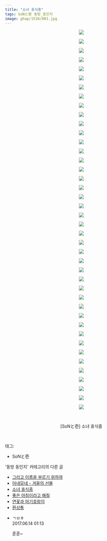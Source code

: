 ```yaml
---
title: "소녀 휴식중"
tags: SoNと壱 동방_동인지
image: ghap/1536/001.jpg
---
```

<div class="article">
<p style="text-align: center; clear: none; float: none;"><img src="{{ site.nasurl }}/ghap/1536/001.jpg"/></p>
<p style="text-align: center; clear: none; float: none;"><img src="{{ site.nasurl }}/ghap/1536/002.jpg"/></p>
<p style="text-align: center; clear: none; float: none;"><img src="{{ site.nasurl }}/ghap/1536/003.jpg"/></p>
<p style="text-align: center; clear: none; float: none;"><img src="{{ site.nasurl }}/ghap/1536/004.jpg"/></p>
<p style="text-align: center; clear: none; float: none;"><img src="{{ site.nasurl }}/ghap/1536/005.jpg"/></p>
<p style="text-align: center; clear: none; float: none;"><img src="{{ site.nasurl }}/ghap/1536/006.jpg"/></p>
<p style="text-align: center; clear: none; float: none;"><img src="{{ site.nasurl }}/ghap/1536/007.jpg"/></p>
<p style="text-align: center; clear: none; float: none;"><img src="{{ site.nasurl }}/ghap/1536/008.jpg"/></p>
<p style="text-align: center; clear: none; float: none;"><img src="{{ site.nasurl }}/ghap/1536/009.jpg"/></p>
<p style="text-align: center; clear: none; float: none;"><img src="{{ site.nasurl }}/ghap/1536/010.jpg"/></p>
<p style="text-align: center; clear: none; float: none;"><img src="{{ site.nasurl }}/ghap/1536/011.jpg"/></p>
<p style="text-align: center; clear: none; float: none;"><img src="{{ site.nasurl }}/ghap/1536/012.jpg"/></p>
<p style="text-align: center; clear: none; float: none;"><img src="{{ site.nasurl }}/ghap/1536/013.jpg"/></p>
<p style="text-align: center; clear: none; float: none;"><img src="{{ site.nasurl }}/ghap/1536/014.jpg"/></p>
<p style="text-align: center; clear: none; float: none;"><img src="{{ site.nasurl }}/ghap/1536/015.jpg"/></p>
<p style="text-align: center; clear: none; float: none;"><img src="{{ site.nasurl }}/ghap/1536/016.jpg"/></p>
<p style="text-align: center; clear: none; float: none;"><img src="{{ site.nasurl }}/ghap/1536/017.jpg"/></p>
<p style="text-align: center; clear: none; float: none;"><img src="{{ site.nasurl }}/ghap/1536/018.jpg"/></p>
<p style="text-align: center; clear: none; float: none;"><img src="{{ site.nasurl }}/ghap/1536/019.jpg"/></p>
<p style="text-align: center; clear: none; float: none;"><img src="{{ site.nasurl }}/ghap/1536/020.jpg"/></p>
<p style="text-align: center; clear: none; float: none;"><img src="{{ site.nasurl }}/ghap/1536/021.jpg"/></p>
<p style="text-align: center; clear: none; float: none;"><img src="{{ site.nasurl }}/ghap/1536/022.jpg"/></p>
<p style="text-align: center; clear: none; float: none;"><img src="{{ site.nasurl }}/ghap/1536/023.jpg"/></p>
<p style="text-align: center; clear: none; float: none;"><img src="{{ site.nasurl }}/ghap/1536/024.jpg"/></p>
<p style="text-align: center; clear: none; float: none;"><img src="{{ site.nasurl }}/ghap/1536/025.jpg"/></p>
<p style="text-align: center; clear: none; float: none;"><img src="{{ site.nasurl }}/ghap/1536/026.jpg"/></p>
<p style="text-align: center; clear: none; float: none;"><img src="{{ site.nasurl }}/ghap/1536/027.jpg"/></p>
<p style="text-align: center; clear: none; float: none;"><img src="{{ site.nasurl }}/ghap/1536/028.jpg"/></p>
<p style="text-align: center; clear: none; float: none;"><img src="{{ site.nasurl }}/ghap/1536/029.jpg"/></p>
<p style="text-align: center; clear: none; float: none;"><img src="{{ site.nasurl }}/ghap/1536/030.jpg"/></p>
<p style="text-align: center; clear: none; float: none;"><img src="{{ site.nasurl }}/ghap/1536/031.jpg"/></p>
<p style="text-align: center; clear: none; float: none;"><img src="{{ site.nasurl }}/ghap/1536/032.jpg"/></p>
<p style="text-align: center; clear: none; float: none;"><img src="{{ site.nasurl }}/ghap/1536/033.jpg"/></p>
<p style="text-align: center; clear: none; float: none;"><img src="{{ site.nasurl }}/ghap/1536/034.jpg"/></p>
<p style="text-align: center; clear: none; float: none;"><img src="{{ site.nasurl }}/ghap/1536/035.jpg"/></p>
<p style="text-align: center; clear: none; float: none;"><img src="{{ site.nasurl }}/ghap/1536/036.jpg"/></p>
<p style="text-align: center; clear: none; float: none;"><img src="{{ site.nasurl }}/ghap/1536/037.jpg"/></p>
<p style="text-align: center; clear: none; float: none;"><img src="{{ site.nasurl }}/ghap/1536/038.jpg"/></p>
<p style="text-align: center; clear: none; float: none;"><img src="{{ site.nasurl }}/ghap/1536/039.jpg"/></p>
<p style="text-align: center; clear: none; float: none;"><img src="{{ site.nasurl }}/ghap/1536/040.jpg"/></p>
<p style="text-align: center; clear: none; float: none;"><img src="{{ site.nasurl }}/ghap/1536/041.jpg"/></p>
<p style="text-align: center; clear: none; float: none;"><img src="{{ site.nasurl }}/ghap/1536/042.jpg"/></p>
<p style="text-align: center; clear: none; float: none;"><br/></p>
<p style="text-align: center; clear: none; float: none;">[SoNと壱] 소녀 휴식중</p>
<p><br/></p>
</div><div class="tagTrail">
<p>태그: </p>
<ul>
<li>SoNと壱</li>
</ul>
</div><div class="another">
<p>'동방 동인지' 카테고리의 다른 글</p>
<ul>
<li><a href="/2016-08-12-ghap_1538">그리고 이름을 부르기 위하여</a></li>
<li><a href="/2016-08-12-ghap_1537">아네모네 - 겨울의 선물</a></li>
<li><a href="/2016-08-12-ghap_1536">소녀 휴식중</a></li>
<li><a href="/2016-08-12-ghap_1533">좋은 아침이라고 해줘</a></li>
<li><a href="/2016-08-12-ghap_1532">연꽃과 아기호랑이</a></li>
<li><a href="/2016-08-12-ghap_1531">환상통</a></li>
</ul>
</div><div class="cb_module cb_fluid">
<div class="cb_wrt cb_profile">
<div class="comment">
<ul>
<li class="cb_thumb_off" id="comment15013011">
<div class="cb_comment_area">
<div class="cb_info_area">
<div class="cb_section">
<span class="cb_nick_name">ㄱㅁㅎ</span>
</div>
<div class="cb_section">
<span class="cb_date">2017.06.14 01:13 </span>
</div>
</div>
<div class="cb_dsc_comment">
<p class="cb_dsc">
											훈훈~
										</p>
</div>
</div></li>
</ul>
</div>
</div><!-- commentList close -->
</div>